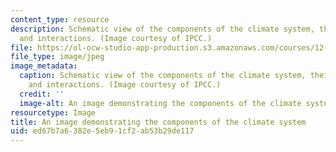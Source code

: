 ```yaml
---
content_type: resource
description: Schematic view of the components of the climate system, their processes
  and interactions. (Image courtesy of IPCC.)
file: https://ol-ocw-studio-app-production.s3.amazonaws.com/courses/12-842-climate-physics-and-chemistry-fall-2008/ed67b7a6382e5eb91cf2ab53b29de117_12-842f08.jpg
file_type: image/jpeg
image_metadata:
  caption: Schematic view of the components of the climate system, their processes
    and interactions. (Image courtesy of IPCC.)
  credit: ''
  image-alt: An image demonstrating the components of the climate system.
resourcetype: Image
title: An image demonstrating the components of the climate system
uid: ed67b7a6-382e-5eb9-1cf2-ab53b29de117
---
```

